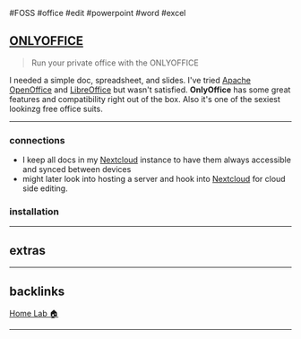 #FOSS #office #edit #powerpoint #word #excel 

## [ONLYOFFICE](https://www.onlyoffice.com/)
> Run your private office with the ONLYOFFICE

I needed a simple doc, spreadsheet, and slides. I've tried [Apache OpenOffice](https://www.openoffice.org/) and [LibreOffice](https://www.libreoffice.org/)
but wasn't satisfied. **OnlyOffice** has some great features and compatibility right out of the box. Also it's one of the sexiest lookinzg free office suits.  

---

### connections
- I keep all docs in my [Nextcloud](📁developer/Home%20Lab%20🏠/Nextcloud.md) instance to have them always accessible and synced between devices
- might later look into hosting a server and hook into [Nextcloud](📁developer/Home%20Lab%20🏠/Nextcloud.md) for cloud side editing. 

### installation

---
## extras

---
## backlinks
[Home Lab 🏠](📁developer/Home%20Lab%20🏠/Home%20Lab%20🏠.md)

---
